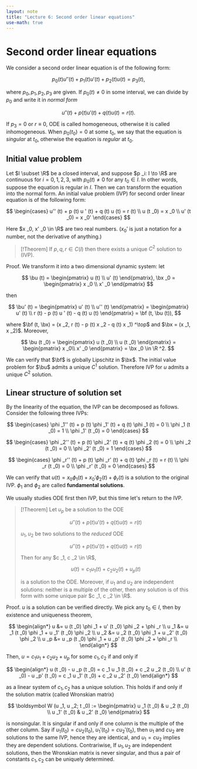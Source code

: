 ```yaml
---
layout: note
title: "Lecture 6: Second order linear equations"
use-math: true
---
```


# Second order linear equations

$$
\newcommand{\bx}{\boldsymbol x}
\newcommand{\by}{\boldsymbol y}
\newcommand{\bu}{\boldsymbol u}
\newcommand{\bv}{\boldsymbol v}
\newcommand{\bF}{\boldsymbol F}
\newcommand{\bf}{\boldsymbol f}
$$

We consider a second order linear equation is of the following form: 

$$
	p _0 (t) u'' (t) + p _1 (t) u' (t) + p _2 (t) u (t) = p _3 (t),
$$

where $p _0, p _1, p _2, p _3$ are given. If $p _0 (t) \neq 0$ in some interval, we can divide by $p _0$ and write it in *normal form*

$$
	u'' (t) + p (t) u ' (t) + q (t) u (t) = r (t).
$$

If $p _3 = 0$ or $r \equiv 0$, ODE is called homogeneous, otherwise it is called inhomogeneous. When $p _0 (t _0) = 0$ at some $t _0$, we say that the equation is *singular* at $t _0$, otherwise the equation is *regular* at $t _0$. 

## Initial value problem

Let $I \subset \R$ be a closed interval, and suppose $p _i: I \to \R$ are continuous for $i = 0, 1, 2, 3$, with $p _0 (t) \neq 0$ for any $t _0 \in I$. In other words, suppose the equation is regular in $I$. Then we can transform the equation into the normal form. An initial value problem (IVP) for second order linear equation is of the following form: 

$$
\begin{cases}
	u'' (t) + p (t) u ' (t) + q (t) u (t) = r (t) \\
	u (t _0) = x _0 \\
	u' (t _0) = x _0' 
\end{cases}
$$

Here $x _0, x' _0 \in \R$ are two real numbers. ($x _0'$ is just a notation for a number, not the derivative of anything.)

> [!Theorem]
> If $p, q, r \in C (I)$ then there exists a unique $C ^2$ solution to (IVP).

Proof. We transform it into a two dimensional dynamic system: let 

$$
	\bu (t) = \begin{pmatrix}
		u (t) \\
		u' (t)
	\end{pmatrix}, \bx _0 = \begin{pmatrix}
		x _0 \\
		x' _0 
	\end{pmatrix} 
$$

then 

$$
	\bu' (t) = \begin{pmatrix}
		u' (t) \\
		u'' (t)
	\end{pmatrix} = \begin{pmatrix}
		u' (t) \\
		r (t) - p (t) u ' (t) - q (t) u (t)
	\end{pmatrix} = \bf (t, \bu (t)),
$$

where $\bf (t, \bx) = (x _2, r (t) - p (t) x _2 - q (t) x _1) ^\top$ and $\bx = (x _1, x _2)$. Moreover, 

$$
\bu (t _0) = \begin{pmatrix}
	u (t _0) \\
	u (t _0)
\end{pmatrix} = \begin{pmatrix}
	x _0\\
	x' _0
\end{pmatrix} = \bx _0 \in \R ^2.
$$

We can verify that $\bf$ is globally Lipschitz in $\bx$. The initial value problem for $\bu$ admits a unique $C ^1$ solution. Therefore IVP for $u$ admits a unique $C ^2$ solution. 

## Linear structure of solution set

By the linearity of the equation, the IVP can be decomposed as follows. Consider the following three IVPs: 

$$
\begin{cases}
	\phi _1'' (t) + p (t) \phi _1' (t) + q (t) \phi _1 (t) = 0 \\
	\phi _1 (t _0) = 1 \\
	\phi _1' (t _0) = 0 
\end{cases}
$$


$$
\begin{cases}
	\phi _2'' (t) + p (t) \phi _2' (t) + q (t) \phi _2 (t) = 0 \\
	\phi _2 (t _0) = 0 \\
	\phi _2' (t _0) = 1 
\end{cases}
$$

$$
\begin{cases}
	\phi _r'' (t) + p (t) \phi _r' (t) + q (t) \phi _r (t) = r (t) \\
	\phi _r (t _0) = 0 \\
	\phi _r' (t _0) = 0 
\end{cases}
$$

We can verify that $u (t) = x _0 \phi _1 (t) + x _0' \phi _2 (t) + \phi _r (t)$ is a solution to the original IVP. $\phi _1$ and $\phi _2$ are called **fundamental solutions**.

We usually studies ODE first then IVP, but this time let's return to the IVP. 

> [!Theorem] 
> Let $u _p$ be a solution to the ODE
> 
> $$
> u'' (t) + p (t) u ' (t) + q (t) u (t) = r (t)
> $$
> 
> $u _1, u _2$ be two solutions to the *reduced* ODE
> 
> $$
> u'' (t) + p (t) u ' (t) + q (t) u (t) = r (t)
> $$
> 
> Then for any $c _1, c _2 \in \R$, 
> 
> $$u (t) = c _1 u _1 (t) + c _2 u _2 (t) + u _p (t)$$ 
> 
> is a solution to the ODE. Moreover, if $u _1$ and $u _2$ are independent solutions: neither is a multiple of the other, then any solution is of this form with some unique pair $c _1, c _2 \in \R$.

Proof. $u$ is a solution can be verified directly. We pick any $t _0 \in I$, then by existence and uniqueness theorem, 

$$
\begin{align*}
	u &= u (t _0) \phi _1 + u' (t _0) \phi _2 + \phi _r \\
	u _1 &= u _1 (t _0) \phi _1 + u _1' (t _0) \phi _2 \\
	u _2 &= u _2 (t _0) \phi _1 + u _2' (t _0) \phi _2 \\
	u _p &= u _p (t _0) \phi _1 + u _p' (t _0) \phi _2 + \phi _r \\
\end{align*}
$$

Then, $u = c _1 u _1 + c _2 u _2 + u _p$ for some $c _1, c _2$ if and only if 

$$
\begin{align*}
	u (t _0) - u _p (t _0) = c _1 u _1 (t _0) + c _2 u _2 (t _0) \\
	u' (t _0) - u _p' (t _0) = c _1 u _1' (t _0) + c _2 u _2' (t _0)
\end{align*}
$$

as a linear system of $c _1, c _2$ has a unique solution. This holds if and only if the solution matrix (called Wronskian matrix)

$$
	\boldsymbol W (u _1, u _2; t _0) := \begin{pmatrix}
		u _1 (t _0) & u _2 (t _0) \\
		u _1' (t _0) & u _2' (t _0)
	\end{pmatrix}
$$

is nonsingular. It is singular if and only if one column is the multiple of the other column. Say if $u _1 (t _0) = c u _2 (t _0)$, $u _1' (t _0) = c u _2' (t _0)$, then $u _1$ and $c u _2$ are solutions to the same IVP, hence they are identical, and $u _1 = c u _2$ implies they are dependent solutions. Contrariwise, If $u _1, u _2$ are independent solutions, then the Wronskian matrix is never singular, and thus a pair of constants $c _1, c _2$ can be uniquely determined. 
